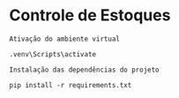 # Controle de Estoques

```
Ativação do ambiente virtual

.venv\Scripts\activate
```

```
Instalação das dependências do projeto

pip install -r requirements.txt
```